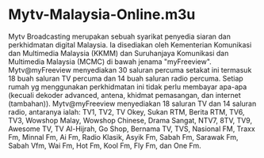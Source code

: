 # Mytv-Malaysia-Online.m3u
Mytv Broadcasting merupakan sebuah syarikat penyedia siaran dan perkhidmatan digital Malaysia. Ia disediakan oleh Kementerian Komunikasi dan Multimedia Malaysia (KKMM) dan Suruhanjaya Komunikasi dan Multimedia Malaysia (MCMC) di bawah jenama "myFreeview". Mytv@myFreeview menyediakan 30 saluran percuma setakat ini termasuk 18 buah saluran TV percuma dan 14 buah saluran radio percuma. Setiap rumah yg menggunakan perkhidmatan ini tidak perlu membayar apa-apa (kecuali dekoder advanced, antena, khidmat pemasangan, dan internet (tambahan)). Mytv@myFreeview menyediakan 18 saluran TV dan 14 saluran radio, antaranya ialah: TV1, TV2, TV Okey, Sukan RTM, Berita RTM, TV6, TV3, Wowshop Malay, Wowshop Chinese, Drama Sangat, NTV7, 8TV, TV9, Awesome TV, TV Al-Hijrah, Go Shop, Bernama TV, TVS, Nasional FM, Traxx Fm, Minnal Fm, Ai Fm, Radio Klasik, Asyik Fm, Sabah Fm, Sarawak Fm, Sabah Vfm, Wai Fm, Hot Fm, Kool Fm, Fly Fm, dan One Fm.
